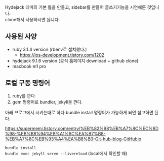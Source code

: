 Hydejack 테마의 기본 틀을 만들고, sidebar를 만들어 글쓰기기능을 시연해둔 것입니다.<br>
clone해서 사용하시면 됩니다.<br>

## 사용된 사양
* ruby 3.1.4 version (rbenv로 설치했다.)
  * https://ios-development.tistory.com/1202
* hydejack 9.1.6 version (공식 홈페이지 download + github clone)
* macbook m1 pro


## 로컬 구동 명령어
1. ruby를 깐다
2. gem 명령어로 bundler, jekyll을 깐다.

아래 브로그에서 시키는대로 하다 bundle install 명령어가 가능하게 되면 참고하면 된다.

https://supermemi.tistory.com/entry/%EB%82%98%EB%A7%8C%EC%9D%98-%EB%B8%94%EB%A1%9C%EA%B7%B8-%EB%A7%8C%EB%93%A4%EA%B8%B0-Git-hub-blog-GitHubio

`bundle install`<br>
`bundle exec jekyll serve --livereload` (local에서 확인할 때)<br>



